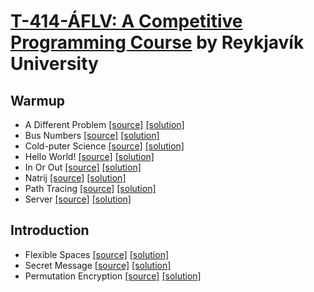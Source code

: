 # [T-414-ÁFLV: A Competitive Programming Course](https://github.com/SuprDewd/T-414-AFLV) by Reykjavík University


## Warmup

- A Different Problem [[source]](https://open.kattis.com/problems/different) [[solution]](https://github.com/kantuni/Kattis/blob/master/different.cc)
- Bus Numbers [[source]](https://open.kattis.com/problems/busnumbers) [[solution]](https://github.com/kantuni/Kattis/blob/master/busnumbers.cc)
- Cold-puter Science [[source]](https://open.kattis.com/problems/cold) [[solution]](https://github.com/kantuni/Kattis/blob/master/cold.cc)
- Hello World! [[source]](https://open.kattis.com/problems/hello) [[solution]](https://github.com/kantuni/Kattis/blob/master/hello.cc)
- In Or Out [[source]](https://open.kattis.com/problems/mandelbrot) [[solution]](https://github.com/kantuni/Kattis/blob/master/mandelbrot.cc)
- Natrij [[source]](https://open.kattis.com/problems/natrij) [[solution]](https://github.com/kantuni/Kattis/blob/master/natrij.cc)
- Path Tracing [[source]](https://open.kattis.com/problems/pathtracing) [[solution]](https://github.com/kantuni/Kattis/blob/master/pathtracing.cc)
- Server [[source]](https://open.kattis.com/problems/server) [[solution]](https://github.com/kantuni/Kattis/blob/master/server.cc)

## Introduction

- Flexible Spaces [[source]](https://open.kattis.com/problems/flexible) [[solution]](https://github.com/kantuni/Kattis/blob/master/flexible.cc)
- Secret Message [[source]](https://open.kattis.com/problems/secretmessage) [[solution]](https://github.com/kantuni/Kattis/blob/master/secretmessage.cc)
- Permutation Encryption [[source]](https://open.kattis.com/problems/permutationencryption) [[solution]](https://github.com/kantuni/Kattis/blob/master/permutationencryption.cc)
